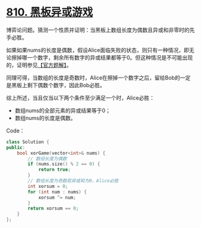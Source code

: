 # [810. 黑板异或游戏](https://leetcode-cn.com/problems/frog-jump/)

博弈论问题。猜测一个性质并证明：当黑板上数组长度为偶数且异或和非零时的先手必胜。

如果如果nums的长度是偶数，假设Alice面临失败的状态，则只有一种情况，即无论擦掉哪一个数字，剩余所有数字的异或结果都等于0。但这种情况是不可能出现的，证明参见[【官方题解】](https://leetcode-cn.com/problems/chalkboard-xor-game/solution/hei-ban-yi-huo-you-xi-by-leetcode-soluti-eb0c/)。

同理可得，当数组的长度是奇数时，Alice在擦掉一个数字之后，留给Bob的一定是黑板上剩下偶数个数字，因此Bob必胜。

综上所述，当且仅当以下两个条件至少满足一个时，Alice必胜：

* 数组nums的全部元素的异或结果等于0；
* 数组nums的长度是偶数。

Code：

```c++
class Solution {
public:
    bool xorGame(vector<int>& nums) {
        // 数组长度为偶数
        if (nums.size() % 2 == 0) {
            return true;
        }
        // 数组长度为奇数若异或和为0，Alice必胜
        int xorsum = 0;
        for (int num : nums) {
            xorsum ^= num;
        }
        return xorsum == 0;
    }
};
```

